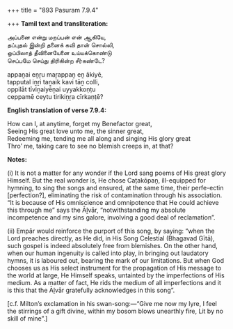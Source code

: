 +++
title = "893 Pasuram 7.9.4"

+++
**Tamil text and transliteration:**

அப்பனை என்று மறப்பன் என் ஆகியே,  
தப்புதல் இன்றி தனைக் கவி தான் சொல்லி,  
ஒப்பிலாத் தீவினையேனை உய்யக்கொண்டு  
செப்பமே செய்து திரிகின்ற சீர்கண்டே?

appaṉai eṉṟu maṟappaṉ eṉ ākiyē,  
tapputal iṉṟi taṉaik kavi tāṉ colli,  
oppilāt tīviṉaiyēṉai uyyakkoṇṭu  
ceppamē ceytu tirikiṉṟa cīrkaṇṭē?

**English translation of verse 7.9.4:**

How can I, at anytime, forget my Benefactor great,  
Seeing His great love unto me, the sinner great,  
Redeeming me, tending me all along and singing His glory great  
Thro’ me, taking care to see no blemish creeps in, at that?

**Notes:**

\(i\) It is not a matter for any wonder if the Lord sang poems of His great glory Himself. But the real wonder is, He chose Caṭakōpaṉ, ill-equipped for hymning, to sing the songs and ensured, at the same time, their perfe-ectin [perfection?], eliminating the risk of contamination through his association. “It is because of His omniscience and omnipotence that He could achieve this through me” says the Āḻvār, “notwithstanding my absolute incompetence and my sins galore, involving a good deal of reclamation”.

\(ii\) Empār would reinforce the purport of this song, by saying: “when the Lord preaches directly, as He did, in His Song Celestial (Bhagavad Gītā), such gospel is indeed absolutely free from blemishes. On the other hand, when our human ingenuity is called into play, in bringing out laudatory hymns, it is laboured out, bearing the mark of our limitations. But when God chooses us as His select instrument for the propagation of His message to the world at large, He Himself speaks, untainted by the imperfections of His medium. As a matter of fact, He rids the medium of all imperfections and it is this that the Āḻvār gratefully acknowledges in this song”.

[c.f. Milton’s exclamation in his swan-song:—“Give me now my lyre, I feel the stirrings of a gift divine, within my bosom blows unearthly fire, Lit by no skill of mine”.]


